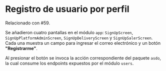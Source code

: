 # Registro de usuario por perfil
Relacionado con #59.

Se añadieron cuatro pantallas en el módulo `app`:
`SignUpScreen`, `SignUpPlatformAdminScreen`, `SignUpDeliveryScreen` y `SignUpSalerScreen`.
Cada una muestra un campo para ingresar el correo electrónico y un botón **"Registrarme"**.

Al presionar el botón se invoca la acción correspondiente del paquete `asdo`,
la cual consume los endpoints expuestos por el módulo `users`.

